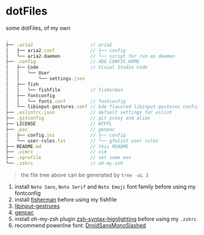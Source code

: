 # dotFiles

some dotFiles, of my own

```js
.
├── .aria2                     // aria2
│   ├── aria2.conf             // ├── config
│   └── aria2-daemon           // └── script for run as daemon
├── .config                    // XDG_CONFIG_HOME
│   ├── Code                   // Visual Studio Code
│   │   └── User
│   │       └── settings.json
│   ├── fish
│   │   └── fishfile           // fisherman
│   ├── fontconfig
│   │   └── fonts.conf         // fontconfig
│   └── libinput-gestures.conf // kde flavored libinput-gestures config
├── .eslintrc.json             // default settings for eslint
├── .gitconfig                 // git proxy and alias
├── LICENSE                    // WTFPL
├── .pac                       // genpac
│   ├── config.ini             // ├── config
│   └── user-rules.txt         // └── gfwlist user rules
├── README.md                  // this README
├── .vimrc                     // vim
├── .xprofile                  // set some env
└── .zshrc                     // oh-my-zsh
```

> the file tree above can be generated by `tree -aL 3`

1. install `Noto Sans`, `Noto Serif` and `Noto Emoji` font family before using my fontconfig
2. install [fisherman](https://github.com/fisherman/fisherman) before using my fishfile
3. [libinput-gestrures](https://github.com/bulletmark/libinput-gestures)
4. [genpac](https://github.com/JinnLynn/genpac)
5. install oh-my-zsh plugin [zsh-syntax-hignlighting](https://github.com/zsh-users/zsh-syntax-highlighting) before using my `.zshrc`
6. recommend powerline font: [DroidSansMonoSlashed](https://github.com/powerline/fonts/tree/master/DroidSansMonoSlashed)
